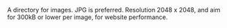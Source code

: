 A directory for images.  JPG is preferred.  Resolution 2048 x 2048, and aim for 300kB or lower per image, for website performance.
